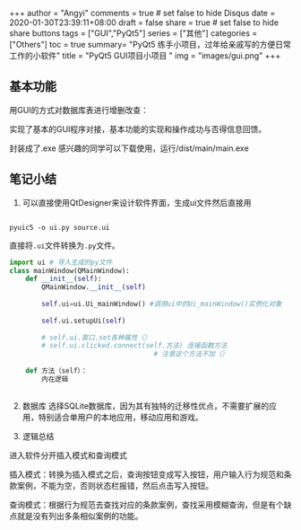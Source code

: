 +++
author = "Angyi"
comments = true	# set false to hide Disqus
date  = 2020-01-30T23:39:11+08:00
draft = false
share = true	# set false to hide share buttons
tags = ["GUI","PyQt5"]
series = ["其他"]
categories = ["Others"]
toc = true
summary= "PyQt5 练手小项目，过年给亲戚写的方便日常工作的小软件"
title = "PyQt5 GUI项目小项目 "
img = "images/gui.png"
+++

## 基本功能

用GUI的方式对数据库表进行增删改查：

实现了基本的GUI程序对接，基本功能的实现和操作成功与否得信息回馈。


封装成了.exe 感兴趣的同学可以下载使用，运行/dist/main/main.exe
## 笔记小结

1. 可以直接使用QtDesigner来设计软件界面，生成ui文件然后直接用


```shell

pyuic5 -o ui.py source.ui

```

直接将`.ui`文件转换为`.py`文件。


```python 
import ui # 导入生成的py文件
class mainWindow(QMainWindow):
    def __init__(self):
        QMainWindow.__init__(self)
        
        self.ui=ui.Ui_mainWindow() #调用ui中的Ui_mainWindow()实例化对象
        
        self.ui.setupUi(self)
        
        # self.ui.窗口.set各种属性（）
        # self.ui.clicked.connect(self.方法) 连接函数方法
                                    # 注意这个方法不加（）
        
    def 方法（self）：
        内在逻辑
    

```


2. 数据库
选择SQLite数据库，因为其有独特的迁移性优点，不需要扩展的应用，特别适合单用户的本地应用，移动应用和游戏。

3. 逻辑总结

进入软件分开插入模式和查询模式

插入模式：转换为插入模式之后，查询按钮变成写入按钮，用户输入行为规范和条款案例，不能为空，否则状态栏报错，然后点击写入按钮。

查询模式：根据行为规范去查找对应的条款案例，查找采用模糊查询，但是有个缺点就是没有列出多条相似案例的功能。




